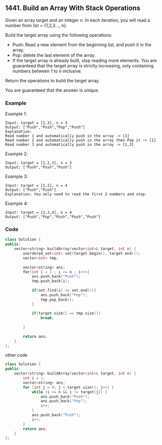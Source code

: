 ## 1441. Build an Array With Stack Operations

Given an array target and an integer n. In each iteration, you will read a number from  list = {1,2,3..., n}.

Build the target array using the following operations:

* Push: Read a new element from the beginning list, and push it in the array.
* Pop: delete the last element of the array.
* If the target array is already built, stop reading more elements.
You are guaranteed that the target array is strictly increasing, only containing numbers between 1 to n inclusive.

Return the operations to build the target array.

You are guaranteed that the answer is unique.


### Example
Example 1:
```
Input: target = [1,3], n = 3
Output: ["Push","Push","Pop","Push"]
Explanation: 
Read number 1 and automatically push in the array -> [1]
Read number 2 and automatically push in the array then Pop it -> [1]
Read number 3 and automatically push in the array -> [1,3]
```

Example 2:
```
Input: target = [1,2,3], n = 3
Output: ["Push","Push","Push"]
```

Example 3:
```
Input: target = [1,2], n = 4
Output: ["Push","Push"]
Explanation: You only need to read the first 2 numbers and stop.
```

Example 4:
```
Input: target = [2,3,4], n = 4
Output: ["Push","Pop","Push","Push","Push"]
```


### Code
```c++
class Solution {
public:
    vector<string> buildArray(vector<int>& target, int n) {
        unordered_set<int> set(target.begin(), target.end());
        vector<int> tmp;
        
        vector<string> ans;
        for(int i = 1 ; i <= n ; i++){
            ans.push_back("Push");
            tmp.push_back(i);
            
            if(set.find(i) == set.end()){
                ans.push_back("Pop");
                tmp.pop_back();
            }
            
            if(target.size() == tmp.size())
                break;
            
        }
        
        return ans;
    }
};
```

other code
```c++
class Solution {
public:
    vector<string> buildArray(vector<int>& target, int n) {
        int i = 1;
        vector<string> ans;
        for (int j = 0; j < target.size(); j++) {
            while (i <= n && i != target[j]) {
                ans.push_back("Push");
                ans.push_back("Pop");
                i++;
            }
            ans.push_back("Push");
            i++;
        }
        return ans;
    }
};
```

